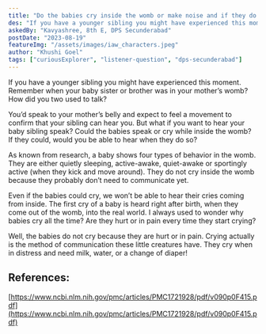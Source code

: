 ```yaml
---
title: "Do the babies cry inside the womb or make noise and if they do why can’t we hear it?"
des: "If you have a younger sibling you might have experienced this moment. Remember when your baby sister or brother was in your mother’s womb? How did you two used to talk? "
askedBy: "Kavyashree, 8th E, DPS Secunderabad"
postDate: "2023-08-19"
featureImg: "/assets/images/iaw_characters.jpeg"
author: "Khushi Goel"
tags: ["curiousExplorer", "listener-question", "dps-secunderabad"]
---
```

If you have a younger sibling you might have experienced this moment. Remember when your baby sister or brother was in your mother’s womb? How did you two used to talk? 

You’d speak to your mother’s belly and expect to feel a movement to confirm that your sibling can hear you. But what if you want to hear your baby sibling speak? Could the babies speak or cry while inside the womb? If they could, would you be able to hear when they do so? 

As known from research, a baby shows four types of behavior in the womb. They are either quietly sleeping, active-awake, quiet-awake or sportingly active (when they kick and move around). They do not cry inside the womb because they probably don’t need to communicate yet. 

Even if the babies could cry, we won’t be able to hear their cries coming from inside. The first cry of a baby is heard right after birth, when they come out of the womb, into the real world. 
I always used to wonder why babies cry all the time? Are they hurt or in pain every time they start crying? 

Well, the babies do not cry because they are hurt or in pain. Crying actually is the method of communication these little creatures have. They cry when in distress and need milk, water, or a change of diaper! 

## References: 

[https://www.ncbi.nlm.nih.gov/pmc/articles/PMC1721928/pdf/v090p0F415.pdf](https://www.ncbi.nlm.nih.gov/pmc/articles/PMC1721928/pdf/v090p0F415.pdf)
